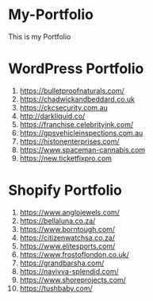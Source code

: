 # My-Portfolio
This is my Portfolio
# WordPress Portfolio
1) https://bulletproofnaturals.com/
2) https://chadwickandbeddard.co.uk
3) https://ckcsecurity.com.au
4) http://darkliquid.co/
5) https://franchise.celebrityink.com/
6) https://gpsvehicleinspections.com.au
7) https://histonenterprises.com/
8) https://www.spaceman-cannabis.com
9) https://new.ticketfixpro.com



# Shopify Portfolio
1) https://www.anglojewels.com/
2) https://bellaluna.co.za/
3) https://www.borntough.com/
4) https://citizenwatchsa.co.za/
5) https://www.elitesports.com/
6) https://www.frostoflondon.co.uk/
7) https://grandbarsha.com/
8) https://navivva-splendid.com/
9) https://www.shoreprojects.com/
10) https://tushbaby.com/
